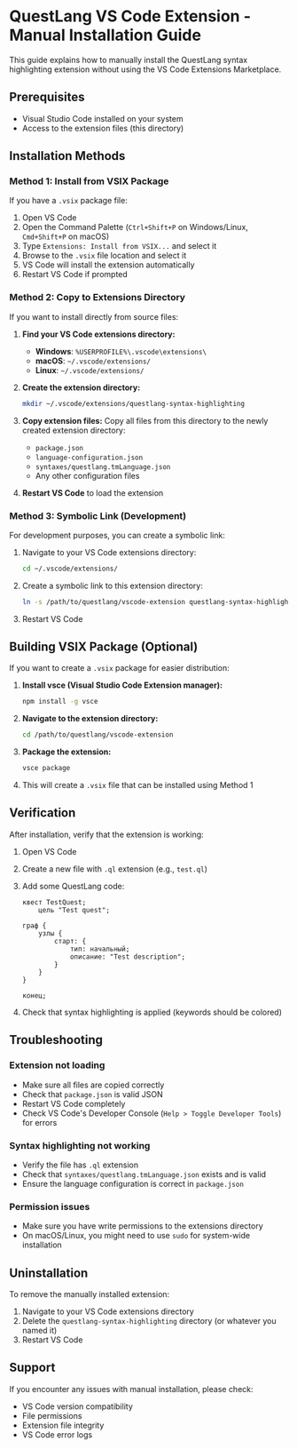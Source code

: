 # QuestLang VS Code Extension - Manual Installation Guide

This guide explains how to manually install the QuestLang syntax highlighting extension without using the VS Code Extensions Marketplace.

## Prerequisites

- Visual Studio Code installed on your system
- Access to the extension files (this directory)

## Installation Methods

### Method 1: Install from VSIX Package

If you have a `.vsix` package file:

1. Open VS Code
2. Open the Command Palette (`Ctrl+Shift+P` on Windows/Linux, `Cmd+Shift+P` on macOS)
3. Type `Extensions: Install from VSIX...` and select it
4. Browse to the `.vsix` file location and select it
5. VS Code will install the extension automatically
6. Restart VS Code if prompted

### Method 2: Copy to Extensions Directory

If you want to install directly from source files:

1. **Find your VS Code extensions directory:**
   - **Windows**: `%USERPROFILE%\.vscode\extensions\`
   - **macOS**: `~/.vscode/extensions/`
   - **Linux**: `~/.vscode/extensions/`

2. **Create the extension directory:**
   ```bash
   mkdir ~/.vscode/extensions/questlang-syntax-highlighting
   ```

3. **Copy extension files:**
   Copy all files from this directory to the newly created extension directory:
   - `package.json`
   - `language-configuration.json`
   - `syntaxes/questlang.tmLanguage.json`
   - Any other configuration files

4. **Restart VS Code** to load the extension

### Method 3: Symbolic Link (Development)

For development purposes, you can create a symbolic link:

1. Navigate to your VS Code extensions directory:
   ```bash
   cd ~/.vscode/extensions/
   ```

2. Create a symbolic link to this extension directory:
   ```bash
   ln -s /path/to/questlang/vscode-extension questlang-syntax-highlighting
   ```

3. Restart VS Code

## Building VSIX Package (Optional)

If you want to create a `.vsix` package for easier distribution:

1. **Install vsce (Visual Studio Code Extension manager):**
   ```bash
   npm install -g vsce
   ```

2. **Navigate to the extension directory:**
   ```bash
   cd /path/to/questlang/vscode-extension
   ```

3. **Package the extension:**
   ```bash
   vsce package
   ```

4. This will create a `.vsix` file that can be installed using Method 1

## Verification

After installation, verify that the extension is working:

1. Open VS Code
2. Create a new file with `.ql` extension (e.g., `test.ql`)
3. Add some QuestLang code:
   ```questlang
   квест TestQuest;
       цель "Test quest";
   
   граф {
       узлы {
           старт: {
               тип: начальный;
               описание: "Test description";
           }
       }
   }
   
   конец;
   ```

4. Check that syntax highlighting is applied (keywords should be colored)

## Troubleshooting

### Extension not loading
- Make sure all files are copied correctly
- Check that `package.json` is valid JSON
- Restart VS Code completely
- Check VS Code's Developer Console (`Help > Toggle Developer Tools`) for errors

### Syntax highlighting not working
- Verify the file has `.ql` extension
- Check that `syntaxes/questlang.tmLanguage.json` exists and is valid
- Ensure the language configuration is correct in `package.json`

### Permission issues
- Make sure you have write permissions to the extensions directory
- On macOS/Linux, you might need to use `sudo` for system-wide installation

## Uninstallation

To remove the manually installed extension:

1. Navigate to your VS Code extensions directory
2. Delete the `questlang-syntax-highlighting` directory (or whatever you named it)
3. Restart VS Code

## Support

If you encounter any issues with manual installation, please check:
- VS Code version compatibility
- File permissions
- Extension file integrity
- VS Code error logs
